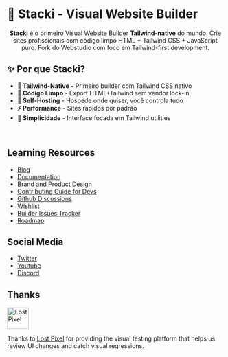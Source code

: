 # 🚀 Stacki - Visual Website Builder

<section align="center">
  <strong>Stacki</strong> é o primeiro Visual Website Builder <strong>Tailwind-native</strong> do mundo. 
  Crie sites profissionais com código limpo HTML + Tailwind CSS + JavaScript puro.
  Fork do Webstudio com foco em Tailwind-first development.
</section>

## ✨ Por que Stacki?

- **🎨 Tailwind-Native** - Primeiro builder com Tailwind CSS nativo
- **🧹 Código Limpo** - Export HTML+Tailwind sem vendor lock-in  
- **🚀 Self-Hosting** - Hospede onde quiser, você controla tudo
- **⚡ Performance** - Sites rápidos por padrão
- **🎯 Simplicidade** - Interface focada em Tailwind utilities

<br />

## Learning Resources

- [Blog](https://webstudio.is/blog)
- [Documentation](https://docs.webstudio.is/)
- [Brand and Product Design](https://docs.webstudio.is/contributing/contributing-for-designers)
- [Contributing Guide for Devs](https://docs.webstudio.is/contributing/contributing-for-developers)
- [Github Discussions](https://github.com/webstudio-is/webstudio-community/discussions)
- [Wishlist](https://github.com/webstudio-is/webstudio-community/discussions/categories/wishlist)
- [Builder Issues Tracker](https://github.com/webstudio-is/webstudio/issues)
- [Roadmap](https://github.com/orgs/webstudio-is/projects/11)

## Social Media

- [Twitter](https://twitter.com/getwebstudio)
- [Youtube](https://www.youtube.com/@getwebstudio)
- [Discord](https://wstd.us/community)

## Thanks

<a href="https://www.lost-pixel.com/"><img src="https://user-images.githubusercontent.com/29632358/168112844-77e76a0d-b96f-4bc8-b753-cd39f4afd428.png" width="50" height="50" alt="Lost Pixel" /></a>

Thanks to [Lost Pixel](https://www.lost-pixel.com/) for providing the visual testing platform that helps us review UI changes and catch visual regressions.
